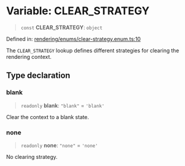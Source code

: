 # Variable: CLEAR\_STRATEGY

> `const` **CLEAR\_STRATEGY**: `object`

Defined in: [rendering/enums/clear-strategy.enum.ts:10](https://github.com/Forge-Game-Engine/Forge/blob/6a4c05c6b58848e53a4f2ca7d9cd2f9b6c10e5ac/src/rendering/enums/clear-strategy.enum.ts#L10)

The `CLEAR_STRATEGY` lookup defines different strategies for clearing the rendering context.

## Type declaration

### blank

> `readonly` **blank**: `"blank"` = `'blank'`

Clear the context to a blank state.

### none

> `readonly` **none**: `"none"` = `'none'`

No clearing strategy.
